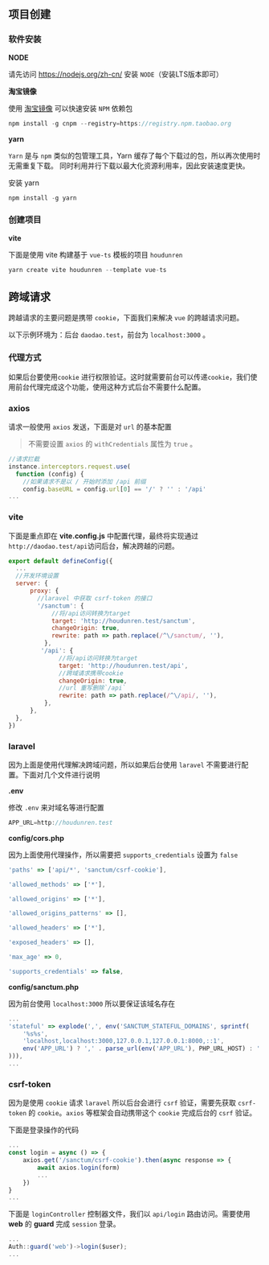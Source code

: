 ## 项目创建

### 软件安装

**NODE**

请先访问 https://nodejs.org/zh-cn/ 安装 `NODE`（安装LTS版本即可）

**淘宝镜像**

使用 [淘宝镜像](https://developer.aliyun.com/mirror/NPM?from=tnpm) 可以快速安装 `NPM` 依赖包

```js
npm install -g cnpm --registry=https://registry.npm.taobao.org
```

**yarn**

`Yarn` 是与 `npm` 类似的包管理工具，Yarn 缓存了每个下载过的包，所以再次使用时无需重复下载。 同时利用并行下载以最大化资源利用率，因此安装速度更快。

安装 yarn

```js
npm install -g yarn
```

### 创建项目

**vite**

下面是使用 vite 构建基于 `vue-ts` 模板的项目 `houdunren`

```js
yarn create vite houdunren --template vue-ts
```

## 跨域请求

跨越请求的主要问题是携带 `cookie`，下面我们来解决 `vue` 的跨越请求问题。

以下示例环境为：后台 `daodao.test`，前台为 `localhost:3000` 。

### 代理方式

如果后台要使用`cookie` 进行权限验证。这时就需要前台可以传递`cookie`，我们使用前台代理完成这个功能，使用这种方式后台不需要什么配置。

### axios

请求一般使用 `axios` 发送，下面是对 `url` 的基本配置

> 不需要设置 `axios` 的 `withCredentials` 属性为 `true` 。

```js
//请求拦截
instance.interceptors.request.use(
  function (config) {
  	//如果请求不是以 / 开始时添加 /api 前缀
    config.baseURL = config.url[0] == '/' ? '' : '/api'
...    
```

### vite

下面是重点即在 **vite.config.js** 中配置代理，最终将实现通过 `http://daodao.test/api`访问后台，解决跨越的问题。

```js
export default defineConfig({
  ...
  //开发环境设置
  server: {
      proxy: {
      	//laravel 中获取 csrf-token 的接口
        '/sanctum': {
            //将/api访问转换为target
            target: 'http://houdunren.test/sanctum',
            changeOrigin: true,
            rewrite: path => path.replace(/^\/sanctum/, ''),
          },
         '/api': {
              //将/api访问转换为target
              target: 'http://houdunren.test/api',
              //跨域请求携带cookie
              changeOrigin: true,
              //url 重写删除`/api`
              rewrite: path => path.replace(/^\/api/, ''),
          },
      },
  },
})
```

### laravel

因为上面是使用代理解决跨域问题，所以如果后台使用 `laravel` 不需要进行配置。下面对几个文件进行说明

**.env**

修改 `.env` 来对域名等进行配置

```js
APP_URL=http://houdunren.test
```

**config/cors.php**

因为上面使用代理操作，所以需要把 `supports_credentials` 设置为 `false`

```js
'paths' => ['api/*', 'sanctum/csrf-cookie'],

'allowed_methods' => ['*'],

'allowed_origins' => ['*'],

'allowed_origins_patterns' => [],

'allowed_headers' => ['*'],

'exposed_headers' => [],

'max_age' => 0,

'supports_credentials' => false,
```

**config/sanctum.php**

因为前台使用 `localhost:3000` 所以要保证该域名存在

```js
...
'stateful' => explode(',', env('SANCTUM_STATEFUL_DOMAINS', sprintf(
    '%s%s',
    'localhost,localhost:3000,127.0.0.1,127.0.0.1:8000,::1',
    env('APP_URL') ? ',' . parse_url(env('APP_URL'), PHP_URL_HOST) : ''
))),
...
```

### csrf-token

因为是使用 `cookie` 请求 `laravel` 所以后台会进行 `csrf` 验证，需要先获取 `csrf-token` 的 `cookie`。`axios` 等框架会自动携带这个 `cookie` 完成后台的 `csrf` 验证。

下面是登录操作的代码

```js
...
const login = async () => {
    axios.get('/sanctum/csrf-cookie').then(async response => {
        await axios.login(form)
        ...
    })
}
...
```

下面是 `loginController` 控制器文件，我们以 `api/login` 路由访问。需要使用 **web** 的 **guard** 完成 `session` 登录。

```js
...
Auth::guard('web')->login($user);
...
```